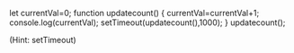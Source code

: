 let currentVal=0;
function updatecount()
{
  currentVal=currentVal+1;
  console.log(currentVal);
setTimeout(updatecount(),1000);
}
updatecount();








































































(Hint: setTimeout)

